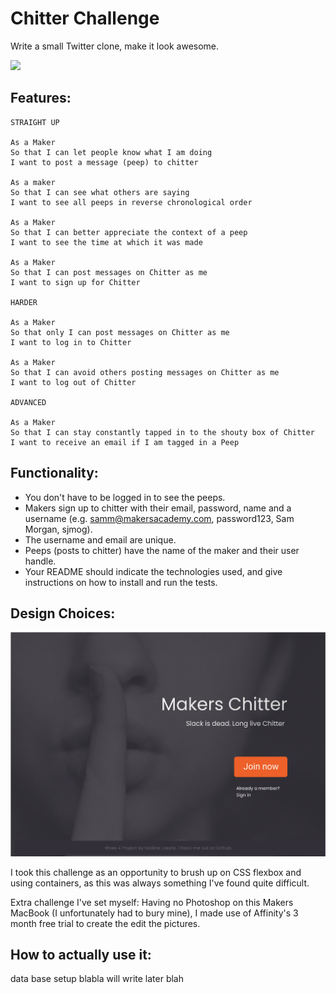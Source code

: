Chitter Challenge
=================


Write a small Twitter clone, make it look awesome.

![](public/img/picofbird.png)


Features:
-------

```
STRAIGHT UP

As a Maker
So that I can let people know what I am doing  
I want to post a message (peep) to chitter

As a maker
So that I can see what others are saying  
I want to see all peeps in reverse chronological order

As a Maker
So that I can better appreciate the context of a peep
I want to see the time at which it was made

As a Maker
So that I can post messages on Chitter as me
I want to sign up for Chitter

HARDER

As a Maker
So that only I can post messages on Chitter as me
I want to log in to Chitter

As a Maker
So that I can avoid others posting messages on Chitter as me
I want to log out of Chitter

ADVANCED

As a Maker
So that I can stay constantly tapped in to the shouty box of Chitter
I want to receive an email if I am tagged in a Peep
```


Functionality:
------

* You don't have to be logged in to see the peeps.
* Makers sign up to chitter with their email, password, name and a username (e.g. samm@makersacademy.com, password123, Sam Morgan, sjmog).
* The username and email are unique.
* Peeps (posts to chitter) have the name of the maker and their user handle.
* Your README should indicate the technologies used, and give instructions on how to install and run the tests.



Design Choices:
-----

![](public/img/designdraft.png)

I took this challenge as an opportunity to brush up on CSS flexbox and using containers, as this was always something I've found quite difficult.

Extra challenge I've set myself: Having no Photoshop on this Makers MacBook (I unfortunately had to bury mine), I made use of Affinity's 3 month free trial to create the edit the pictures.



How to actually use it:
------

data base setup blabla will write later blah
